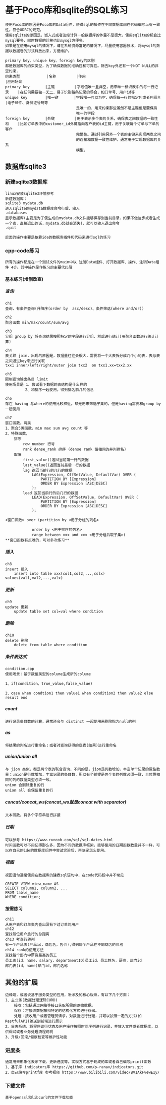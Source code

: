 # 基于Poco库和sqlite的SQL练习

    使用Poco库的原因是Poco库的Data组件，使得sql的操作在不同数据库间在代码编写上有一致性，符合ODBC的规范。
    使用sqlite的原因是，嵌入式或者边缘计算一般数据库的体量不是很大，使用sqlite的机会比mysql要多，同时数据的迁移也比mysql方便多。
    如果是在使用mysql的情况下，请在系统资源富足的情况下，尽量使用容器技术，将mysql的数据以数据卷的形式释放出来，方便维护。

    primary key、unique key、foreign key的区别
    都是数据库的约束类型，为了确保数据的准确性和可靠性。除去key外还有一个NOT NULL的非空约束，
    约束类型            |名称         |作用                                     |应用场景
    primary key       |主键         |字段值唯一且非空，用来唯一标识表中的每一行记录    |在任何需要独一无二、易于识别每条记录的场合，如订单号、用户id等
    unique key        |唯一键       |字段唯一可以为空，确保每一行的指定列或者列组合    |电子邮件、身份证号码等
                                    是唯一的，用来约束那些虽然不是主键但是要保持
                                    唯一的字段
    foreign key       |外键         |用于表示多个表的关系，确保表之间数据的一致性和    |比如订单表中的customer_id外键指向客户表的id主键，用于关联每个订单与下单的客户
                                    完整性。通过引用另外一个表的主键来实现两表之间
                                    的连接和数据一致性维护。通常用于实现数据库的关系
                                    模型，

## 数据库sqlite3


### 新建sqlite3数据库

    linux安装sqlite3环境参考 
    新建数据库：
    sqlite3 mydata.db
    进入sqlite的mydata数据库命令行后，输入
    .databases
    显示数据库(主要是为了使生成的mydata.db文件能够保存到当前目录，如果不做这步或者生成一个表，直接退出的话，mydata.db就会消失)，就可以输入退出命令
    .quit 
    
    后面的操作主要是依靠ide的数据库插件和代码来进行sql的练习

### cpp-code练习

    所有的操作都是在一个测试文件的main中以 注册Data组件、打开数据库、操作、注销Data组件 4步。其中操作是作练习的主要代码段

#### 基本练习(增删改查)

##### 查询 

    ch1
    查询，有条件查询(升降序(order by  asc/desc)、条件筛选(where and/or))

    ch2
    聚合函数 min/max/count/sum/avg
    
    ch3
    分组 group by 将查询结果按照特定的字段进行分组，然后进行统计(用聚合函数进行统计计算)

    ch4
    表关联 join，出现的原因是，数据量往往会很大，需要将一个大表拆分成几个小的表，表与表之间通过key来进行关联
    txx1 inner/left/right/outer join txx2  on txx1.xx=txx2.xx

    ch5
    限制查询输出条目 limit
    使用场景是 1、尝试看下数据的表结构是什么样的
             2、和排序一起使用，得到排名前几的信息
    
    ch6
    存在 having 与where的使用比较相近，都是用来筛选子集的，但是having需要和group by 一起使用

    ch7
    窗口函数，两类
    1、聚合5类函数，min max sum avg count 等
    2、特殊函数，
        排序 
            row_number 行号
            rank dense_rank 排序 (dense rank 值相同的并列排名)
        取值
            first_value()返回当前第一行的数据
            last_value()返回当前最后一行的数据
            lag 返回当前行前几行的数据
                LAG(Expression, OffSetValue, DefaultVar) OVER (
                    PARTITION BY [Expression]
                    ORDER BY Expression [ASC|DESC]
                );
            lead 返回当前行的后几行的数据
                LEAD(Expression, OffSetValue, DefaultVar) OVER (
                    PARTITION BY [Expression]
                    ORDER BY Expression [ASC|DESC]
                );

    <窗口函数> over (partition by <用于分组的列名>

                order by <用于排序的列名>
                range between xxx and xxx <用于分组后取子集>)
    **窗口函数有点难的，可以多次练习**
        
##### 插入

    ch8
    insert 插入
        insert into table xxx(col1,col2,...,colx) values(val1,val2,...,valx)

##### 更新
    
    ch9
    update 更新
        update table set col=val where condition

##### 删除

    ch10
    delete 删除
        delete from table where condition

##### 条件表达式

    condition.cpp
    使用场景：基于数值类型的colume生成新的colume

    1、if(condition，true_value,false_value)

    2、case when condtion1 then value1 when condition2 then value2 else result end

##### count

    进行记录条目数的计算，通常还会与 distinct 一起使用来剔除指为null的列

##### as

    将结果的列名进行重命名；或者对查询获得的底表(结果)进行重命名

##### union/union all
    
    与 jion 类似，都是两个表的联合查询，不同的是，jion是列数增加，丰富单个记录的属性数量；union是行数增加，丰富记录的条目数，所以有个前提是两个表的列数必须一致，且位置相同的列的数据类型必须一致。
    union 会删除重复的行
    union all 会保留重复的行

##### concat/concat_ws(concat_ws就是concat with separator)

    文本函数，将多个字符串进行拼接

##### 日期

    可以参考 https://www.runoob.com/sql/sql-dates.html
    时间函数可以不用记得那么多，因为不同的数据库框架，能够使用的日期函数数量并不一样，可以在自己的ide的数据库组件中尝试实验后，再决定怎么使用。
    
##### 视图

    视图语句通常使用在数据库的建表sql语句中，在code代码段中并不常见

    CREATE VIEW view_name AS
    SELECT column1, column2, ...
    FROM table_name
    WHERE condition;

#### 按需练习

    ch11
    从用户表和订单表内查出没有下过订单的用户
    ch12
    查找每位用户旅行的总距离
    ch13 考查行转列
    有一个产品表(产品id，商店名，售价),得到每个产品在不同商店的价格
    ch14 rank的使用方法
    查找每个部门中薪资最高的员工
    员工表(id，name，salary，departmentID)员工id，员工姓名，薪资，部门id
    部门表(id，name)部门id，部门名称

## 其他的扩展
    
    边缘端，或者说基于服务类型的应用，所涉及的核心板块，有以下几个方面：
    1、主业务(数据处理逻辑CURD)
        接收：包括通过网络等接口获取所需的原始数据。
        保存：将接收数据按照特定的结构化方式进行存储。
        处理：接收用户或者管理员请求，对数据进行处理，并可以按照一定的方式(如RestfulAPI)输送到前端进行展示
    2、日志系统，将程序运行状态及用户操作按照时间序列进行记录，并放入文件或者数据库，以供调试或者业务处理流程说明
    3、升级/回滚/健康检查等维护性功能

### 进度条

    通常用来形象化表示下载、更新进度等，实现方式基于现成的库或者自己编写printf函数
    1、基于库 indicators库 https://github.com/p-ranav/indicators.git
    2、自己编写printf库 参考视频 https://www.bilibili.com/video/BV1AkFvewE1y/

### 下载文件

    基于openssl和libcurl的文件下载功能

